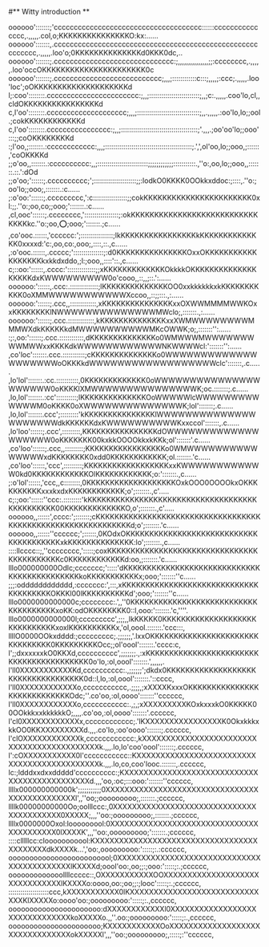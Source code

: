 #** Witty introduction **

oooooo':::::::;'ccccccccccccccccccccccccccccccccccccc::::::ccccccccccccccc,.,,,,,.col,o;KKKKKKKKKKKKKKKO:kx:......
oooooo':::::::,.cccccccccccccccccccccccccccccccccccccccccccccccccccccccccc,.,,,,,.loo'o;0KKKKKKKKKKKKKKd0KKK0dc,..
oooooo':::::::;.cccccccccccccccccccccccccccccc:;,,,,,,,,,,,,,,,;;:cccccccc,.,,,,,.loo'occOKKKKKKKKKKKKKKKKKKKKKK0c
oooooo':::::::;.ccccccccccccccccccccccccccc;,,,;::::::::::::c:::;,,,,;:ccc;.,,,,,.loo'loc';oOKKKKKKKKKKKKKKKKKKKKd
l;:coo'::::::::.ccccccccccccccccccccccc:;,,;:::::::::::::::::::::::::;,,;c:.,,,,,.coo'lo,cl,,cldOKKKKKKKKKKKKKKKKd
c,l'oo'::::::::.cccccccccccccccccccc;,,,;:::::::::::::::::::::::::::::::;,,.,,,,,.:oo'lo,lo;;ool.;cokKKKKKKKKKKKKd
c,l'oo'::::::::.cccccccccccccccc:;,,;::::::::::::::::::::::::::::::::::::::;'.,,,.;oo'oo'lo;;ooo':::;;coOKKKKKKKKd
:;l'oo,;:::::::.:cccccccccccc:,,,;:::::::::::::::::::::::::::::::::::::::::::;.',',ol'oo,lo;;ooo,;::::::,'coOKKKKd
;;o'oo,,:::::::.:cccccccccc:,,;:::::::::::::::::::::::::;;;;;;;;;;;;:::::::::::.,''o:,oo,lo;;ooo,,:::::::.::.':dOd
;;o'oo;'::::::;.cccccccccc;';:::::::::::::::::::::;;:lodkO0KKKK0OOkkxddoc:;::::,.''o:;oo'lo;;ooo;,:::::::.:c......
;:o'oo:'::::::;.ccccccccc,':c:::::::::::::::::;;cokKKKKKKKKKKKKKKKKKKKKKKK0xl:;;.''o:;oo,co;;ooo;':::::::.:c......
,cl,ooc'::::::;.cccccccc,':::::::::::::::::;:okKKKKKKKKKKKKKKKKKKKKKKKKKKKKKKKkc.''o:;oo,:o:;ooo;':::::::.;c......
,co'ooc.::::::,'cccccc:';::::::::::::::::;lkKKKKKKKKKKKKKKKKkKKKKKKKKKKKKKK0xxxxd:'c:,oo,co:,ooo;,::::,::.,c......
,:o'ooc.::::::,.ccccc;':::::::::::::::;:d0KKKKKKKKKKKKKKKOxxOKKKKKKKKKKKKKKKKKKkxkkdxddo,;l:;ooo,,::::'::.,c......
c;::oo:'::::::,.cccc:'::::::::::::::;;xKKKKKKKKKKKKKOkkkkOKKKKKKKKKKKKKKKKKKKdxKWWWWWWWWW0o'cooo,,::,,;::.':......
oooooo:'::::::,.ccc:.::::::::::::::;lKKKKKKKKKKKKKKOO0xxkkkkkkxkKKKKKKKKKKK0oXMMWWWWWWWWWWWXccoo,,::;;:::.,:......
oooooo:'::::::;.ccc,,:::::::::::::,xKKKKKKKKKKKKKKKxxOXWWMMMMWWKOxxKKKKKKKKlNWWWWWWWWWWWWWWMWclo;,:::::::.,:......
oooooo:'::::::;.ccc.:::::::::::::,kKKKKKKKKKKKKKKxxXWMWWWWWWWWMMMWXdkKKKKKkdMWWWWWWWWWWMKcOWWK;o;,:::::::'':......
:;:,oo:'::::::;.ccc.::::::::::::,dKKKKKKKKKKKKKKo0WMWWWMWWWWWWWWWMWWxxKKKKdkWWWWWWWWWWWWNKWWWWcl:':::::::'':......
,co'loc':::::::.ccc.:::::::::::;cKKKKKKKKKKKKKKo0WWWWWWWWWWWWWWWWWWWWoOKKKkdWWWWWWWWWWWWWWWWWWclc':::::::,.c......
,lo'lol':::::::.:cc.:::::::::::,0KKKKKKKKKKKKK0oWWWWWWWWWWWWWWWWWWWWW0oKKKKlXMWWWWWWWWWWWWWWWK;oc.:::::::;.c......
,lo,lol':::::::.:cc'::::::::::;lKKKKKKKKKKKKKKOoWWWWWlcWWWWWWWWWWWWWM0oKKKK0oXWWWWWWWWWWWWWWK;lol':::::::;.c......
,lo,lol':::::::.ccc';:::::::::'kKKKKKKKKKKKKKKKlWWWWWWWWWWWWWWWWWWWWWdkKKKKKKdxKWWWWWWWWWWKxxccol':::::::,.c......
,lo'loo'::::::;.ccc',:::::::::,KKKKKKKKKKKKKKKKdOWWWWWWWWWWWWWWWWWWW0oKKKKKKK00kxkkOOOOkkxkKKk;ol':::::::'.c......
,co'loo'::::::;.ccc,,:::::::::;KKKKKKKKKKKKKKKKKo0WMWWWWWWWWWWWWWWWxdKKKKKKKK0xdd0KKKKKKKKKKKK;ol.:::::::.'c......
,co'loo'::::::,'ccc',:::::::::;KKKKKKKKKKKKKKKKKKxxKWWWWWWWWWWWW0kd0KKKKKKKKKKKKOlKKKKKKKKKKKK;o:':::::::.,c......
;:o'lol'::::::,'ccc,,c::::::::,0KKKKKKKKKKKKKKKKKKKOxkOOO0OOOOkxOKKKKKKKKKKxxxkxdxKKKKKKKKKKKK;o';:::::::.,c'.....
c;:;oo:'::::::''ccc:.:::::::::'kKKKKKKKKKKKKKKKKKKKKKKKKKKKKKKKKKKKKKKKKKKKKKK00KKKKKKKKKKKKKO,o';:::::::.,c'.....
oooooo,,::::::',cccc:';:::::::;cKKKKKKKKKKKKKKKKKKKKKKKKKKKKKKKKKKKKKKKKKKKKKKKKKKKKKKKKKKKKKd;o';:::::::.'c......
oooooo,,::::::''cccccc;';::::::,0KOdxOKKKKKKKKKKKKKKKKKKKKKKKKKKKKKKKKKKKKKKKxkKKKKKKKKKKKKKK:lo';:::::::.,c......
::::llcccc::;,''cccccccc,':::::;coxKKKKKKKKKKKKKKKKKKKKKKKKKKKKKKKKKKKKKKKKKKKc0KKKKKKKKKKKKd:oo,;:::::::.'c......
lllo000000000Odlc;ccccccc;':::::'dKKKKKKKKKKKKKKKKKKKKKKKKKKKKKKKKKKKKKKKKKKKKkoKKKKKKKKKKKx;ooo;':::::::''c......
;;;:odddddddddddd,:ccccccc:',:::,xKKKKKKKKKKKKKKKKKKKKKKKKKKKKKKKKKKKKKKOKKKl00lKKKKKKKKKKd';ooo;':::::::''c......
lllo0000000000000c;cccccccc:.',,''0KKKKKKKKKKKKKKKKKKKKKKKKKKKKKKKKKKKKKxoKK:odOKKKKKKKK0::l,ooo:':::::::.'c,''''.
lllo0000000000000l;ccccccccc',;;;,,lkKKKKK0KKKKKKKKKKKKKKKKKKKKKKKKKKKKKKxoxlKKKKKKKKKKx,'ol,oool.:::::::.'ccc:::,
llllO0000OOkxdddd:;ccccccccc;.;;;;;;,'.lxxOKKKKKKKKKKKKKKKKKKKKKKKKKKKKKKKK0KKKKKKKKKOcc;;ol'oool':::::::.'cccc:c,
l';;dxxxxxxkO0KKXd,cccccccccc',;;;;;;;.,:xKKKKKKKKKKKKKKKKKKKKKKKKKKKKKKKKKKKKKKKKK0o'lo,:ol,oool':::::::.',,,,,,.
l'll0XXXXXXXXXXXKd,cccccccccc:.,;;;;;;';dkdx0KKKKKKKKKKKKKKKKKKKKKKKKKKKKKKKKKKK0d::l,lo,:ol,oool':::::::.'::cccc,
l'll0XXXXXXXXXXXXo,ccccccccccc,.;;;;,;xXXXXKxxxOKKKKKKKKKKKKKKKKKKKKKKKKKKKKOdc;''.co'oo,:ol,oooo':::::::''cccccc,
l'll0XXXXXXXXXXXXo,ccccccccccc:.,;,;xXXXXXXXXXKOxkxxxkO0KKKKK00OOkkkxxkkkkkkO;,,,,.co'oo,:ol,oooo':::::::'.cccccc,
l'cl0XXXXXXXXXXXXx,cccccccccccc;.'lKXXXXXXXXXXXXXXXXK0OkxkkkxkkOO0KKXXXXXXXXXd.,,,.co'lo,:oo'oooo':::::::;.cccccc,
l'clOXXXXXXXXXXXXk,cccccccccccc:,kXXXXXXXXXXXXXXXXXXXXXXXXXXXXXXXXXXXXXXXXXXXk.,,,.lo,lo'coo'oool':::::::;.cccccc,
l':cOXXXXXXXXXXX0l'ccccccccccc::KXXXXXXXXXXXXXXXXXXXXXXXXXXXXXXXXXXXXXXXXXXXXk.,,,.lo,co,coo'looc.:::::::,.cccccc,
lc:;ldddxxdxxddddd'cccccccccc:;KXXXXXXXXXXXXXXXXXXXXXXXXXXXXXXXXXXXXXXXXXXXXXd.,,,'oo,:oc;:::ooo:':::::::''cccccc,
llllx000000000000k';;;;;;;;;;;0XXXXXXXXXXXXXXXXXXXXXXXXXXXXXXXXXXXXXXXXXXXXXXl',,''oo;;ooooooooo;,:::::::.;cccccc,
llllk00000000000Oo;oolllccc:,0XXXXXXXXXXXXXXXXXXXXXXXXXXXXXXXXXXXXXXXXX0XXXXX;,,,''oo:;ooooooooo;,:::::::.;cccccc,
llllx0000000Oxol:looooooool:0XXXXXXXXXXXXXXXXXXXXXXXXXXXXXXXXXXXXXXXXX0lXXXXK',,,''oo:,ooooooooo;':::::::.;cccccc,
::::clllllcc:clooooooooool:KXXXXXXXXXXXXXXXXXXXXXXXXXXXXXXXXXXXXXXXXXXdkXXXXk...','oo:,ooooooooo:':::::;:.:cccccc,
ooooooooooooooooooooooool;0XXXXXXXXXXXXXXXXXXXXXXXXXXXXXXXXXXXXXXXXXXXlKXXXXd;oool'oo:,oo;;:;ooo:':::::;:.;cccccc,
ooooooooooooollllccccc::,OXXXXXXXXXXXOOXXXXXXXXXXXXXXXXXXXXXXXXXXXXXXXlKXXXXo:oooo,oo:;oo;;:;looc':::::;:.;cccccc,
::::::::::::::::::::ccc,kXXXXXXXXXXX0lKXXXXXXXXXXXXXXXXXXXXXXXXXXXXXXKlXXXXXo:oooo'oo:;ooooooooo:':::::;:.,cccccc,
oooooooooooooooooooooo:dXXXXXXXXXXXXl0XXXXXXXXXXXXXXXXXXXXXXXXXXXXXXXkoXXXXXo.,,''.oo:;ooooooooo:':::::;:.,cccccc,
oooooooooooooooooooooo;KXXXXXXXXXXXOoXXXXXXXXXXXXXXXXXXXXXXXXXXXXXXXXokXXXXXl',,,''oo:;ooooooooo;,:::::;:''cccccc,
